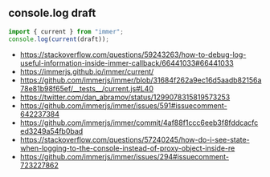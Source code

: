 ## console.log draft

```javascript
import { current } from "immer";
console.log(current(draft));
```

- https://stackoverflow.com/questions/59243263/how-to-debug-log-useful-information-inside-immer-callback/66441033#66441033
- https://immerjs.github.io/immer/current/
- https://github.com/immerjs/immer/blob/31684f262a9ec16d5aadb82156a78e81b98f65ef/__tests__/current.js#L40
- https://twitter.com/dan_abramov/status/1299078315819573253
- https://github.com/immerjs/immer/issues/591#issuecomment-642237384
- https://github.com/immerjs/immer/commit/4af88f1ccc6eeb3f8fddcacfced3249a54fb0bad
- https://stackoverflow.com/questions/57240245/how-do-i-see-state-when-logging-to-the-console-instead-of-proxy-object-inside-re
- https://github.com/immerjs/immer/issues/294#issuecomment-723227862
